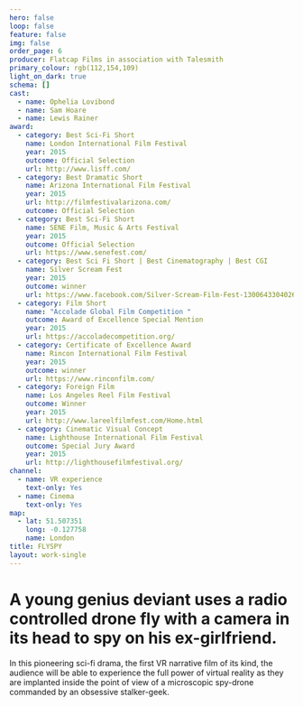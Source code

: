 ```yaml
---
hero: false
loop: false
feature: false
img: false
order_page: 6
producer: Flatcap Films in association with Talesmith
primary_colour: rgb(112,154,109)
light_on_dark: true
schema: []
cast:
  - name: Ophelia Lovibond
  - name: Sam Hoare
  - name: Lewis Rainer
award:
  - category: Best Sci-Fi Short
    name: London International Film Festival
    year: 2015
    outcome: Official Selection
    url: http://www.lisff.com/
  - category: Best Dramatic Short
    name: Arizona International Film Festival
    year: 2015
    url: http://filmfestivalarizona.com/
    outcome: Official Selection
  - category: Best Sci-Fi Short
    name: SENE Film, Music & Arts Festival
    year: 2015
    outcome: Official Selection
    url: https://www.senefest.com/
  - category: Best Sci Fi Short | Best Cinematography | Best CGI
    name: Silver Scream Fest
    year: 2015
    outcome: winner
    url: https://www.facebook.com/Silver-Scream-Film-Fest-130064330402681/
  - category: Film Short
    name: "Accolade Global Film Competition "
    outcome: Award of Excellence Special Mention
    year: 2015
    url: https://accoladecompetition.org/
  - category: Certificate of Excellence Award
    name: Rincon International Film Festival
    year: 2015
    outcome: winner
    url: https://www.rinconfilm.com/
  - category: Foreign Film
    name: Los Angeles Reel Film Festival
    outcome: Winner
    year: 2015
    url: http://www.lareelfilmfest.com/Home.html
  - category: Cinematic Visual Concept
    name: Lighthouse International Film Festival
    outcome: Special Jury Award
    year: 2015
    url: http://lighthousefilmfestival.org/
channel:
  - name: VR experience
    text-only: Yes
  - name: Cinema
    text-only: Yes
map:
  - lat: 51.507351
    long: -0.127758
    name: London
title: FLYSPY
layout: work-single
---
```

# A young genius deviant uses a radio controlled drone fly with a camera in its head to spy on his ex-girlfriend.

In this pioneering sci-fi drama, the first VR narrative film of its kind, the audience will be able to experience the full power of virtual reality as they are implanted inside the point of view of a microscopic spy-drone commanded by an obsessive stalker-geek.
